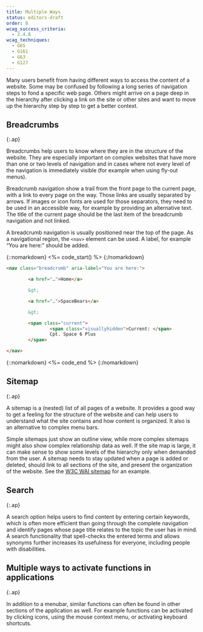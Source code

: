 ```yaml
---
title: Multiple Ways
status: editors-draft
order: 8
wcag_success_criteria:
  - 2.4.8
wcag_techniques:
  - G65
  - G161
  - G63
  - G127
---
```


Many users benefit from having different ways to access the content of a website. Some may be confused by following a long series of navigation steps to fond a specific web page. Others might arrive on a page deep in the hierarchy after clicking a link on the site or other sites and want to move up the hierarchy step by step to get a better context.

## Breadcrumbs
{:.ap}

Breadcrumbs help users to know where they are in the structure of the website. They are especially important on complex websites that have more than one or two levels of navigation and in cases where not every level of the navigation is immediately visible (for example when using fly-out menus).

Breadcrumb navigation show a trail from the front page to the current page, with a link to every page on the way. Those links are usually separated by arrows. If images or icon fonts are used for those separators, they need to be used in an accessible way, for example by providing an alternative text. The title of the current page should be the last item of the breadcrumb navigation and not linked.

A breadcrumb navigation is usually positioned near the top of the page. As a navigational region, the `<nav>` element can be used. A label, for example “You are here:” should be added.

{::nomarkdown}
<%= code_start() %>
{:/nomarkdown}

~~~ html
<nav class="breadcrumb" aria-label="You are here:">

		<a href="…">Home</a>

		&gt;

		<a href="…">SpaceBears</a>

		&gt;

		<span class="current">
				<span class="visuallyhidden">Current: </span>
				Cpt. Space 6 Plus
		</span>

</nav>
~~~

{::nomarkdown}
<%= code_end %>
{:/nomarkdown}

## Sitemap
{:.ap}

A sitemap is a (nested) list of all pages of a website. It provides a good way to get a feeling for the structure of the website and can help users to understand what the site contains and how content is organized. It also is an alternative to complex menu bars.

Simple sitemaps just show an outline view, while more complex sitemaps might also show complex relationship data as well. If the site map is large, it can make sense to show some levels of the hierarchy only when demanded from the user. A sitemap needs to stay updated when a page is added or deleted, should link to all sections of the site, and present the organization of the website. See the [W3C <abbr title="Web Accessibility Initiative">WAI</abbr> sitemap](http://www.w3.org/WAI/sitemap.html) for an example.

## Search
{:.ap}

A search option helps users to find content by entering certain keywords, which is often more efficient than going through the complete navigation and identify pages whose page title relates to the topic the user has in mind. A search functionality that spell-checks the entered terms and allows synonyms further increases its usefulness for everyone, including people with disabilities.

## Multiple ways to activate functions in applications
{:.ap}

In addition to a menubar, similar functions can often be found in other sections of the application as well. For example functions can be activated by clicking icons, using the mouse context menu, or activating keyboard shortcuts.
